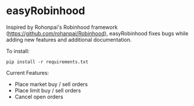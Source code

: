 # easyRobinhood

Inspired by Rohonpai's Robinhood framework (https://github.com/rohanpai/Robinhood), easyRobinhood fixes bugs while adding new features and additional documentation. 

To install:

    pip install -r requirements.txt

Current Features:
* Place market buy / sell orders
* Place limit buy / sell orders
* Cancel open orders